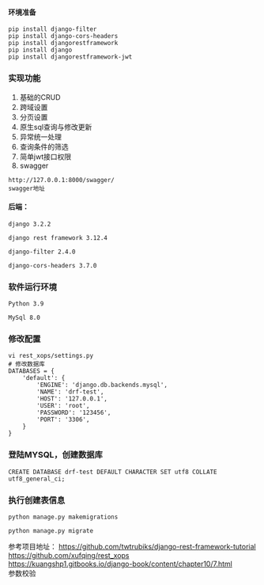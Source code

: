 #### 环境准备
```
pip install django-filter
pip install django-cors-headers
pip install djangorestframework
pip install django
pip install djangorestframework-jwt

```

### 实现功能
1. 基础的CRUD
2. 跨域设置
3. 分页设置
4. 原生sql查询与修改更新
5. 异常统一处理
6. 查询条件的筛选
7. 简单jwt接口权限
8. swagger  
```
http://127.0.0.1:8000/swagger/
swagger地址
```

#### 后端：
```
django 3.2.2

django rest framework 3.12.4

django-filter 2.4.0

django-cors-headers 3.7.0
```
### 软件运行环境
```
Python 3.9

MySql 8.0
```

### 修改配置
```
vi rest_xops/settings.py 
# 修改数据库
DATABASES = {
    'default': {
        'ENGINE': 'django.db.backends.mysql',
        'NAME': 'drf-test',
        'HOST': '127.0.0.1',
        'USER': 'root',
        'PASSWORD': '123456',
        'PORT': '3306',
    }
}
```

### 登陆MYSQL，创建数据库

```
CREATE DATABASE drf-test DEFAULT CHARACTER SET utf8 COLLATE utf8_general_ci;
```

### 执行创建表信息

```
python manage.py makemigrations 

python manage.py migrate
```
参考项目地址：
https://github.com/twtrubiks/django-rest-framework-tutorial
https://github.com/xufqing/rest_xops  
https://kuangshp1.gitbooks.io/django-book/content/chapter10/7.html  
参数校验